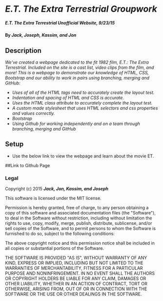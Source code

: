 # _E.T. The Extra Terrestrial Groupwork_

##### _E.T. The Extra Terrestrial Unofficial Website, 9/23/15_

#### By _**Jack, Joseph, Kassim, and Jon**_

## Description

_We've created a webpage dedicated to the fit 1982 film, E.T.: The Extra Terrestrial. Included on the site is a cast list, video clips from the film, and more! This is a webpage to demonstrate our knowledge of HTML, CSS, Bootstrap and our ability to work in pairs using branching, merging and GitHub:_

* _Uses of all of the HTML tags need to accurately create the layout test._
* _Indentation and spacing of HTML and CSS is accurate._
* _Uses the HTML class attribute to accurately complete the layout test._
* _A custom made stylesheet that uses HTML selectors and css properties and values correctly._
* _Bootstrap_
* _Using Github for working independently and on a team through branching, merging and GitHub_

## Setup

* Use the below link to view the webpage and learn about the movie ET.

##Link to Github Page



### Legal

Copyright (c) 2015 **_Jack, Jon, Kassim, and Joseph_**

This software is licensed under the MIT license.

Permission is hereby granted, free of charge, to any person obtaining a copy
of this software and associated documentation files (the "Software"), to deal
in the Software without restriction, including without limitation the rights
to use, copy, modify, merge, publish, distribute, sublicense, and/or sell
copies of the Software, and to permit persons to whom the Software is
furnished to do so, subject to the following conditions:

The above copyright notice and this permission notice shall be included in
all copies or substantial portions of the Software.

THE SOFTWARE IS PROVIDED "AS IS", WITHOUT WARRANTY OF ANY KIND, EXPRESS OR
IMPLIED, INCLUDING BUT NOT LIMITED TO THE WARRANTIES OF MERCHANTABILITY,
FITNESS FOR A PARTICULAR PURPOSE AND NONINFRINGEMENT. IN NO EVENT SHALL THE
AUTHORS OR COPYRIGHT HOLDERS BE LIABLE FOR ANY CLAIM, DAMAGES OR OTHER
LIABILITY, WHETHER IN AN ACTION OF CONTRACT, TORT OR OTHERWISE, ARISING FROM,
OUT OF OR IN CONNECTION WITH THE SOFTWARE OR THE USE OR OTHER DEALINGS IN
THE SOFTWARE.